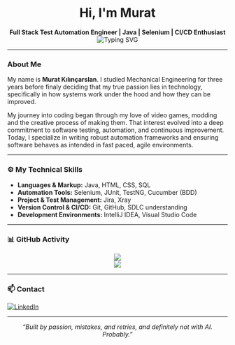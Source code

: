 <h1 align="center">Hi, I'm Murat</h1>
<p align="center">
  <strong>Full Stack Test Automation Engineer | Java | Selenium | CI/CD Enthusiast</strong><br />
  <img src="https://readme-typing-svg.demolab.com?font=Fira+Code&size=14&pause=1000&speed=5&color=FFFFFF&center=true&vCenter=true&multiline=true&width=450&lines=This+Part+Is+Still+Loading,+Much+More+to+Come..." alt="Typing SVG" />
</p>



---

### About Me

My name is **Murat Kılınçarslan**. I studied Mechanical Engineering for three years before finaly deciding that my true passion lies in technology, specifically in how systems work under the hood and how they can be improved.

My journey into coding began through my love of video games, modding and the creative process of making them. That interest evolved into a deep commitment to software testing, automation, and continuous improvement. Today, I specialize in writing robust automation frameworks and ensuring software behaves as intended in fast paced, agile environments.


---

### ⚙️ My Technical Skills

- **Languages & Markup:** Java, HTML, CSS, SQL  
- **Automation Tools:** Selenium, JUnit, TestNG, Cucumber (BDD)  
- **Project & Test Management:** Jira, Xray  
- **Version Control & CI/CD:** Git, GitHub, SDLC understanding  
- **Development Environments:** IntelliJ IDEA, Visual Studio Code

---

### 📊 GitHub Activity

<p align="center">
  <img src="https://github-readme-stats.vercel.app/api?username=Mrtnifique&show_icons=true&theme=github_dark" />
  <br />
  <img src="https://github-readme-stats.vercel.app/api/top-langs/?username=Mrtnifique&layout=compact&theme=github_dark" />
</p>



---

### 📫 Contact

[![LinkedIn](https://img.shields.io/badge/LinkedIn-Connect-blue?style=flat-square&logo=linkedin)](https://www.linkedin.com/in/murat-kılınçarslan-51597235a/)

---

<p align="center">
  <em>“Built by passion, mistakes, and retries, and definitely not with AI. Probably.”</em>
</p>
